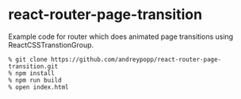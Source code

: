 # react-router-page-transition

Example code for router which does animated page transitions using
ReactCSSTranstionGroup.

    % git clone https://github.com/andreypopp/react-router-page-transition.git
    % npm install
    % npm run build
    % open index.html
